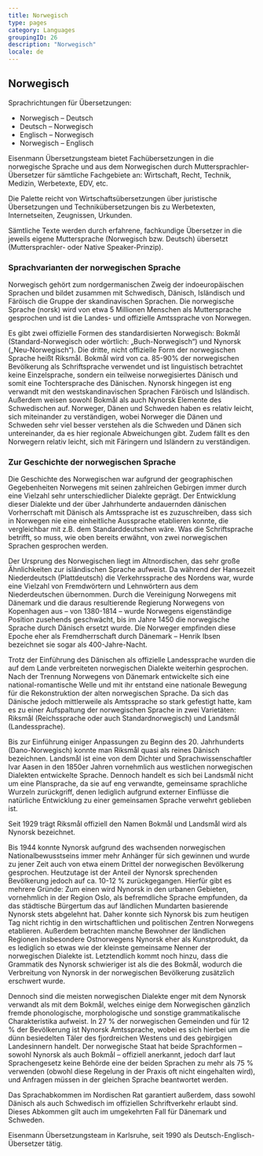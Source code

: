 ```yaml
---
title: Norwegisch
type: pages
category: Languages
groupingID: 26
description: "Norwegisch"
locale: de
---
```

## Norwegisch
Sprachrichtungen für Übersetzungen:
- Norwegisch – Deutsch
- Deutsch – Norwegisch
- Englisch – Norwegisch
- Norwegisch – Englisch

Eisenmann Übersetzungsteam bietet Fachübersetzungen in die norwegische Sprache und aus dem Norwegischen durch Muttersprachler-Übersetzer für sämtliche Fachgebiete an: Wirtschaft, Recht, Technik, Medizin, Werbetexte, EDV, etc.

Die Palette reicht von Wirtschaftsübersetzungen über juristische Übersetzungen und Technikübersetzungen bis zu Werbetexten, Internetseiten, Zeugnissen, Urkunden.

Sämtliche Texte werden durch erfahrene, fachkundige Übersetzer in die jeweils eigene Muttersprache (Norwegisch bzw. Deutsch) übersetzt (Muttersprachler- oder Native Speaker-Prinzip).

### Sprachvarianten der norwegischen Sprache
Norwegisch gehört zum nordgermanischen Zweig der indoeuropäischen Sprachen und bildet zusammen mit Schwedisch, Dänisch, Isländisch und Färöisch die Gruppe der skandinavischen Sprachen. Die norwegische Sprache (norsk) wird von etwa 5 Millionen Menschen als Muttersprache gesprochen und ist die Landes- und offizielle Amtssprache von Norwegen.

Es gibt zwei offizielle Formen des standardisierten Norwegisch: Bokmål (Standard-Norwegisch oder wörtlich: „Buch-Norwegisch“) und Nynorsk („Neu-Norwegisch“). Die dritte, nicht offizielle Form der norwegischen Sprache heißt Riksmål. Bokmål wird von ca. 85-90% der norwegischen Bevölkerung als Schriftsprache verwendet und ist linguistisch betrachtet keine Einzelsprache, sondern ein teilweise norwegisiertes Dänisch und somit eine Tochtersprache des Dänischen. Nynorsk hingegen ist eng verwandt mit den westskandinavischen Sprachen Färöisch und Isländisch. Außerdem weisen sowohl Bokmål als auch Nynorsk Elemente des Schwedischen auf. Norweger, Dänen und Schweden haben es relativ leicht, sich miteinander zu verständigen, wobei Norweger die Dänen und Schweden sehr viel besser verstehen als die Schweden und Dänen sich untereinander, da es hier regionale Abweichungen gibt. Zudem fällt es den Norwegern relativ leicht, sich mit Färingern und Isländern zu verständigen.

### Zur Geschichte der norwegischen Sprache
Die Geschichte des Norwegischen war aufgrund der geographischen Gegebenheiten Norwegens mit seinen zahlreichen Gebirgen immer durch eine Vielzahl sehr unterschiedlicher Dialekte geprägt. Der Entwicklung dieser Dialekte und der über Jahrhunderte andauernden dänischen Vorherrschaft mit Dänisch als Amtssprache ist es zuzuschreiben, dass sich in Norwegen nie eine einheitliche Aussprache etablieren konnte, die vergleichbar mit z.B. dem Standarddeutschen wäre. Was die Schriftsprache betrifft, so muss, wie oben bereits erwähnt, von zwei norwegischen Sprachen gesprochen werden.

Der Ursprung des Norwegischen liegt im Altnordischen, das sehr große Ähnlichkeiten zur isländischen Sprache aufweist. Da während der Hansezeit Niederdeutsch (Plattdeutsch) die Verkehrssprache des Nordens war, wurde eine Vielzahl von Fremdwörtern und Lehnwörtern aus dem Niederdeutschen übernommen. Durch die Vereinigung Norwegens mit Dänemark und die daraus resultierende Regierung Norwegens von Kopenhagen aus – von 1380-1814 – wurde Norwegens eigenständige Position zusehends geschwächt, bis im Jahre 1450 die norwegische Sprache durch Dänisch ersetzt wurde. Die Norweger empfinden diese Epoche eher als Fremdherrschaft durch Dänemark – Henrik Ibsen bezeichnet sie sogar als 400-Jahre-Nacht.

Trotz der Einführung des Dänischen als offizielle Landessprache wurden die auf dem Lande verbreiteten norwegischen Dialekte weiterhin gesprochen. Nach der Trennung Norwegens von Dänemark entwickelte sich eine national-romantische Welle und mit ihr entstand eine nationale Bewegung für die Rekonstruktion der alten norwegischen Sprache. Da sich das Dänische jedoch mittlerweile als Amtssprache so stark gefestigt hatte, kam es zu einer Aufspaltung der norwegischen Sprache in zwei Varietäten: Riksmål (Reichssprache oder auch Standardnorwegisch) und Landsmål (Landessprache).

Bis zur Einführung einiger Anpassungen zu Beginn des 20. Jahrhunderts (Dano-Norwegisch) konnte man Riksmål quasi als reines Dänisch bezeichnen. Landsmål ist eine von dem Dichter und Sprachwissenschaftler Ivar Aasen in den 1850er Jahren vornehmlich aus westlichen norwegischen Dialekten entwickelte Sprache. Dennoch handelt es sich bei Landsmål nicht um eine Plansprache, da sie auf eng verwandte, gemeinsame sprachliche Wurzeln zurückgriff, denen lediglich aufgrund externer Einflüsse die natürliche Entwicklung zu einer gemeinsamen Sprache verwehrt geblieben ist.

Seit 1929 trägt Riksmål offiziell den Namen Bokmål und Landsmål wird als Nynorsk bezeichnet.

Bis 1944 konnte Nynorsk aufgrund des wachsenden norwegischen Nationalbewusstseins immer mehr Anhänger für sich gewinnen und wurde zu jener Zeit auch von etwa einem Drittel der norwegischen Bevölkerung gesprochen. Heutzutage ist der Anteil der Nynorsk sprechenden Bevölkerung jedoch auf ca. 10-12 % zurückgegangen. Hierfür gibt es mehrere Gründe: Zum einen wird Nynorsk in den urbanen Gebieten, vornehmlich in der Region Oslo, als befremdliche Sprache empfunden, da das städtische Bürgertum das auf ländlichen Mundarten basierende Nynorsk stets abgelehnt hat. Daher konnte sich Nynorsk bis zum heutigen Tag nicht richtig in den wirtschaftlichen und politischen Zentren Norwegens etablieren. Außerdem betrachten manche Bewohner der ländlichen Regionen insbesondere Ostnorwegens Nynorsk eher als Kunstprodukt, da es lediglich so etwas wie der kleinste gemeinsame Nenner der norwegischen Dialekte ist. Letztendlich kommt noch hinzu, dass die Grammatik des Nynorsk schwieriger ist als die des Bokmål, wodurch die Verbreitung von Nynorsk in der norwegischen Bevölkerung zusätzlich erschwert wurde.

Dennoch sind die meisten norwegischen Dialekte enger mit dem Nynorsk verwandt als mit dem Bokmål, welches einige dem Norwegischen gänzlich fremde phonologische, morphologische und sonstige grammatikalische Charakteristika aufweist. In 27 % der norwegischen Gemeinden und für 12 % der Bevölkerung ist Nynorsk Amtssprache, wobei es sich hierbei um die dünn besiedelten Täler des fjordreichen Westens und des gebirgigen Landesinnern handelt. Der norwegische Staat hat beide Sprachformen – sowohl Nynorsk als auch Bokmål – offiziell anerkannt, jedoch darf laut Sprachengesetz keine Behörde eine der beiden Sprachen zu mehr als 75 % verwenden (obwohl diese Regelung in der Praxis oft nicht eingehalten wird), und Anfragen müssen in der gleichen Sprache beantwortet werden.

Das Sprachabkommen im Nordischen Rat garantiert außerdem, dass sowohl Dänisch als auch Schwedisch im offiziellen Schriftverkehr erlaubt sind. Dieses Abkommen gilt auch im umgekehrten Fall für Dänemark und Schweden.

 

Eisenmann Übersetzungsteam in Karlsruhe, seit 1990 als Deutsch-Englisch-Übersetzer tätig.
